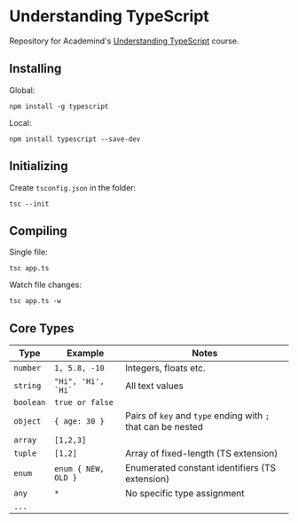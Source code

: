 # Understanding TypeScript

Repository for Academind's [Understanding TypeScript](https://www.udemy.com/course/understanding-typescript) course.

## Installing

Global:

```
npm install -g typescript
```

Local:

```
npm install typescript --save-dev
```

## Initializing

Create `tsconfig.json` in the folder:

```
tsc --init
```

## Compiling

Single file:

```
tsc app.ts
```

Watch file changes:

```
tsc app.ts -w
```

## Core Types

| Type      | Example                | Notes                                                        |
| --------- | ---------------------- | ------------------------------------------------------------ |
| `number`  | `1, 5.8, -10`          | Integers, floats etc.                                        |
| `string`  | `` "Hi", 'Hi', `Hi` `` | All text values                                              |
| `boolean` | `true or false`        |
| `object`  | `{ age: 30 }`          | Pairs of `key` and `type` ending with `;` that can be nested |
| `array`   | `[1,2,3]`              |
| `tuple`   | `[1,2]`                | Array of fixed-length (TS extension)                         |
| `enum`    | `enum { NEW, OLD }`    | Enumerated constant identifiers (TS extension)               |
| `any`     | `*`                    | No specific type assignment                                  |
| `...`     |
